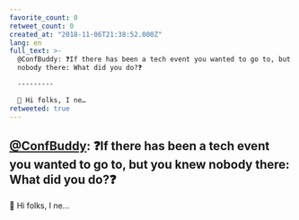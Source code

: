 ```yaml
---
favorite_count: 0
retweet_count: 0
created_at: "2018-11-06T21:38:52.000Z"
lang: en
full_text: >-
  @ConfBuddy: ❓If there has been a tech event you wanted to go to, but you knew
  nobody there: What did you do?❓

  ---------

  👋 Hi folks, I ne…
retweeted: true
---
```


## [@ConfBuddy](https://twitter.com/ConfBuddy): ❓If there has been a tech event you wanted to go to, but you knew nobody there: What did you do?❓

👋 Hi folks, I ne…
